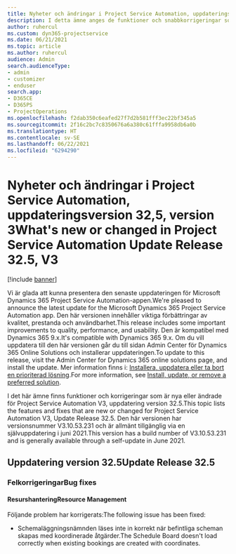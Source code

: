 ```yaml
---
title: Nyheter och ändringar i Project Service Automation, uppdateringsversion 32,5, version 3
description: I detta ämne anges de funktioner och snabbkorrigeringar som finns tillgängliga i Project Service Automation, uppdateringsversion 32.5, V3.
author: ruhercul
ms.custom: dyn365-projectservice
ms.date: 06/21/2021
ms.topic: article
ms.author: ruhercul
audience: Admin
search.audienceType:
- admin
- customizer
- enduser
search.app:
- D365CE
- D365PS
- ProjectOperations
ms.openlocfilehash: f2dab350c6eafed27f7d2b581fff3ec22bf345a5
ms.sourcegitcommit: 2f16c2bc7c8350676a6a380c61fffa9958db6a0b
ms.translationtype: HT
ms.contentlocale: sv-SE
ms.lasthandoff: 06/22/2021
ms.locfileid: "6294290"
---
```

# <a name="whats-new-or-changed-in-project-service-automation-update-release-325-v3"></a><span data-ttu-id="43698-103">Nyheter och ändringar i Project Service Automation, uppdateringsversion 32,5, version 3</span><span class="sxs-lookup"><span data-stu-id="43698-103">What's new or changed in Project Service Automation Update Release 32.5, V3</span></span>

[!include [banner](../includes/psa-now-project-operations.md)]

<span data-ttu-id="43698-104">Vi är glada att kunna presentera den senaste uppdateringen för Microsoft Dynamics 365 Project Service Automation-appen.</span><span class="sxs-lookup"><span data-stu-id="43698-104">We're pleased to announce the latest update for the Microsoft Dynamics 365 Project Service Automation app.</span></span> <span data-ttu-id="43698-105">Den här versionen innehåller viktiga förbättringar av kvalitet, prestanda och användbarhet.</span><span class="sxs-lookup"><span data-stu-id="43698-105">This release includes some important improvements to quality, performance, and usability.</span></span> <span data-ttu-id="43698-106">Den är kompatibel med Dynamics 365 9.x.</span><span class="sxs-lookup"><span data-stu-id="43698-106">It's compatible with Dynamics 365 9.x.</span></span> <span data-ttu-id="43698-107">Om du vill uppdatera till den här versionen går du till sidan Admin Center för Dynamics 365 Online Solutions och installerar uppdateringen.</span><span class="sxs-lookup"><span data-stu-id="43698-107">To update to this release, visit the Admin Center for Dynamics 365 online solutions page, and install the update.</span></span> <span data-ttu-id="43698-108">Mer information finns i: [Installera, uppdatera eller ta bort en prioriterad lösning](/power-platform/admin/install-remove-preferred-solution).</span><span class="sxs-lookup"><span data-stu-id="43698-108">For more information, see [Install, update, or remove a preferred solution](/power-platform/admin/install-remove-preferred-solution).</span></span>

<span data-ttu-id="43698-109">I det här ämne finns funktioner och korrigeringar som är nya eller ändrade för Project Service Automation V3, uppdatering version 32.5.</span><span class="sxs-lookup"><span data-stu-id="43698-109">This topic lists the features and fixes that are new or changed for Project Service Automation V3, Update Release 32.5.</span></span> <span data-ttu-id="43698-110">Den här versionen har versionsnummer V3.10.53.231 och är allmänt tillgänglig via en självuppdatering i juni 2021.</span><span class="sxs-lookup"><span data-stu-id="43698-110">This version has a build number of V3.10.53.231 and is generally available through a self-update in June 2021.</span></span>

## <a name="update-release-325"></a><span data-ttu-id="43698-111">Uppdatering version 32.5</span><span class="sxs-lookup"><span data-stu-id="43698-111">Update Release 32.5</span></span>

### <a name="bug-fixes"></a><span data-ttu-id="43698-112">Felkorrigeringar</span><span class="sxs-lookup"><span data-stu-id="43698-112">Bug fixes</span></span>

#### <a name="resource-management"></a><span data-ttu-id="43698-113">Resurshantering</span><span class="sxs-lookup"><span data-stu-id="43698-113">Resource Management</span></span>

<span data-ttu-id="43698-114">Följande problem har korrigerats:</span><span class="sxs-lookup"><span data-stu-id="43698-114">The following issue has been fixed:</span></span>

- <span data-ttu-id="43698-115">Schemaläggningsnämnden läses inte in korrekt när befintliga scheman skapas med koordinerade åtgärder.</span><span class="sxs-lookup"><span data-stu-id="43698-115">The Schedule Board doesn't load correctly when existing bookings are created with coordinates.</span></span>

